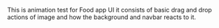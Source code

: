 This is animation test for Food app UI it consists of basic drag and drop actions of image and how the background and navbar reacts to it.
